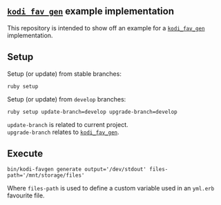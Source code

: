 ## [``kodi_fav_gen``][SwagDevOps/kodi_fav_gen] example implementation

This repository is intended to show off an example for a [``kodi_fav_gen``][SwagDevOps/kodi_fav_gen] implementation.

## Setup

Setup (or update) from stable branches:

```shell
ruby setup
```

Setup (or update) from ``develop`` branches:

```shell
ruby setup update-branch=develop upgrade-branch=develop
```

``update-branch`` is related to current project.\
``upgrade-branch`` relates to [``kodi_fav_gen``][SwagDevOps/kodi_fav_gen].

## Execute

```shell
bin/kodi-favgen generate output='/dev/stdout' files-path='/mnt/storage/files'
```

Where `files-path` is used to define a custom variable used in an ``yml.erb`` favourite file.

<!-- hyperlinks -->

[SwagDevOps/kodi_fav_gen]: https://github.com/SwagDevOps/kodi_fav_gen

